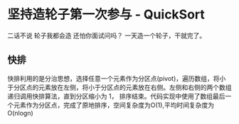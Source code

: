 # 坚持造轮子第一次参与 - QuickSort

二话不说 轮子我都会造 还怕你面试问吗？
一天造一个轮子，干就完了。

## 快排

快排利用的是分治思想，选择任意一个元素作为分区点(pivot)，遍历数组，将小于分区点的元素放在左侧，将小于分区点的元素放在右侧。左侧和右侧的两个数组递归调用快排算法，直到分区缩小为 1， 排序结束。代码实现中使用了数组最后一个元素作为分区点，完成了原地排序，空间复杂度为O(1),平均时间复杂度为O(nlogn)
